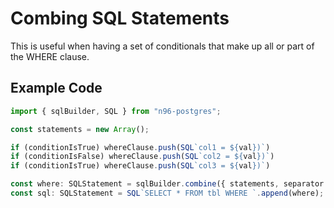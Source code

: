 # Combing SQL Statements

This is useful when having a set of conditionals that make up all or part of the WHERE clause.

## Example Code

```typescript
import { sqlBuilder, SQL } from "n96-postgres";

const statements = new Array();

if (conditionIsTrue) whereClause.push(SQL`col1 = ${val})`)
if (conditionIsFalse) whereClause.push(SQL`col2 = ${val})`)
if (conditionIsTrue) whereClause.push(SQL`col3 = ${val})`)

const where: SQLStatement = sqlBuilder.combine({ statements, separator: "AND" });
const sql: SQLStatement = SQL`SELECT * FROM tbl WHERE `.append(where);
```
